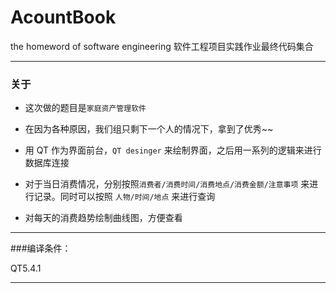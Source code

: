# AcountBook
the homeword of software engineering
软件工程项目实践作业最终代码集合

---

### 关于

* 这次做的题目是`家庭资产管理软件`

* 在因为各种原因，我们组只剩下一个人的情况下，拿到了优秀~~

* 用 QT 作为界面前台，`QT desinger` 来绘制界面，之后用一系列的逻辑来进行数据库连接

* 对于当日消费情况，分别按照`消费者/消费时间/消费地点/消费金额/注意事项` 来进行记录。同时可以按照 `人物/时间/地点` 来进行查询

* 对每天的消费趋势绘制曲线图，方便查看

---

###编译条件：

QT5.4.1

---

